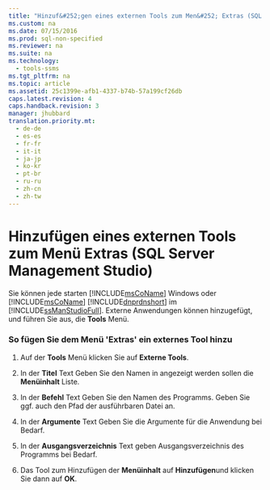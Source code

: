 ```yaml
---
title: "Hinzuf&#252;gen eines externen Tools zum Men&#252; Extras (SQL Server Management Studio)"
ms.custom: na
ms.date: 07/15/2016
ms.prod: sql-non-specified
ms.reviewer: na
ms.suite: na
ms.technology: 
  - tools-ssms
ms.tgt_pltfrm: na
ms.topic: article
ms.assetid: 25c1399e-afb1-4337-b74b-57a199cf26db
caps.latest.revision: 4
caps.handback.revision: 3
manager: jhubbard
translation.priority.mt: 
  - de-de
  - es-es
  - fr-fr
  - it-it
  - ja-jp
  - ko-kr
  - pt-br
  - ru-ru
  - zh-cn
  - zh-tw
---
```

# Hinzuf&#252;gen eines externen Tools zum Men&#252; Extras (SQL Server Management Studio)
Sie können jede starten [!INCLUDE[msCoName](../content/includes/msCoName_md.md)] Windows oder [!INCLUDE[msCoName](../content/includes/msCoName_md.md)] [!INCLUDE[dnprdnshort](../content/includes/dnprdnshort_md.md)] im [!INCLUDE[ssManStudioFull](../content/includes/ssManStudioFull_md.md)]. Externe Anwendungen können hinzugefügt, und führen Sie aus, die **Tools** Menü.  
  
### So fügen Sie dem Menü 'Extras' ein externes Tool hinzu  
  
1.  Auf der **Tools** Menü klicken Sie auf **Externe Tools**.  
  
2.  In der **Titel** Text Geben Sie den Namen in angezeigt werden sollen die **Menüinhalt** Liste.  
  
3.  In der **Befehl** Text Geben Sie den Namen des Programms. Geben Sie ggf. auch den Pfad der ausführbaren Datei an.  
  
4.  In der **Argumente** Text Geben Sie die Argumente für die Anwendung bei Bedarf.  
  
5.  In der **Ausgangsverzeichnis** Text geben Ausgangsverzeichnis des Programms bei Bedarf.  
  
6.  Das Tool zum Hinzufügen der **Menüinhalt** auf **Hinzufügen**und klicken Sie dann auf **OK**.  
  
